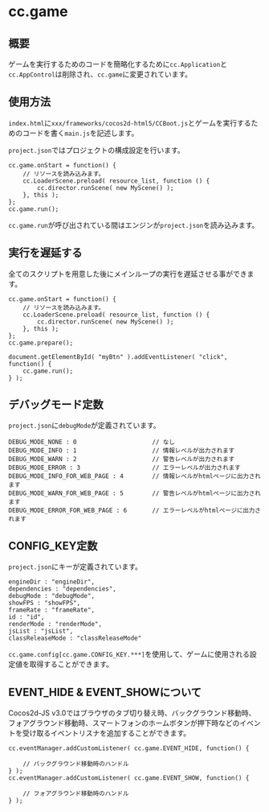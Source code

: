 # cc.game

## 概要

ゲームを実行するためのコードを簡略化するために`cc.Application`と`cc.AppControl`は削除され、`cc.game`に変更されています。

## 使用方法

`index.html`に`xxx/frameworks/cocos2d-html5/CCBoot.js`とゲームを実行するためのコードを書く`main.js`を記述します。

`project.json`ではプロジェクトの構成設定を行います。

```
cc.game.onStart = function() {
    // リソースを読み込みます。
    cc.LoaderScene.preload( resource_list, function () {
        cc.director.runScene( new MyScene() );
    }, this );
};
cc.game.run();
```

`cc.game.run`が呼び出されている間はエンジンが`project.json`を読み込みます。

## 実行を遅延する

全てのスクリプトを用意した後にメインループの実行を遅延させる事ができます。

```
cc.game.onStart = function() {
    // リソースを読み込みます。
    cc.LoaderScene.preload( resource_list, function () {
        cc.director.runScene( new MyScene() );
    }, this );
};
cc.game.prepare();

document.getElementById( "myBtn" ).addEventListener( "click", function() {
    cc.game.run();
} );
```

## デバッグモード定数

`project.json`に`debugMode`が定義されています。

```
DEBUG_MODE_NONE : 0                     // なし
DEBUG_MODE_INFO : 1                     // 情報レベルが出力されます
DEBUG_MODE_WARN : 2                     // 警告レベルが出力されます
DEBUG_MODE_ERROR : 3                    // エラーレベルが出力されます
DEBUG_MODE_INFO_FOR_WEB_PAGE : 4        // 情報レベルがhtmlページに出力されます
DEBUG_MODE_WARN_FOR_WEB_PAGE : 5        // 警告レベルがhtmlページに出力されます
DEBUG_MODE_ERROR_FOR_WEB_PAGE : 6       // エラーレベルがhtmlページに出力されます
```

## CONFIG_KEY定数

`project.json`にキーが定義されています。

```
engineDir : "engineDir",
dependencies : "dependencies",
debugMode : "debugMode",
showFPS : "showFPS",
frameRate : "frameRate",
id : "id",
renderMode : "renderMode",
jsList : "jsList",
classReleaseMode : "classReleaseMode"
```

`cc.game.config[cc.game.CONFIG_KEY.***]`を使用して、ゲームに使用される設定値を取得することができます。

## EVENT\_HIDE & EVENT\_SHOWについて

Cocos2d-JS v3.0ではブラウザのタブ切り替え時、バックグラウンド移動時、フォアグラウンド移動時、スマートフォンのホームボタンが押下時などのイベントを受け取るイベントリスナを追加することができます。

	cc.eventManager.addCustomListener( cc.game.EVENT_HIDE, function() {
	
		// バックグラウンド移動時のハンドル
    } );
    cc.eventManager.addCustomListener( cc.game.EVENT_SHOW, function() {
    
        // フォアグラウンド移動時のハンドル
    } );